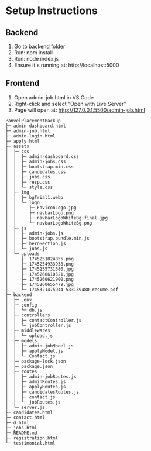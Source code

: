 # Setup Instructions

## Backend
1. Go to backend folder
2. Run: npm install
3. Run: node index.js
4. Ensure it's running at: http://localhost:5000

## Frontend
1. Open admin-job.html in VS Code
2. Right-click and select "Open with Live Server"
3. Page will open at: http://127.0.0.1:5500/admin-job.html



```
PanvelPlacementBackup
├─ admin-dashboard.html
├─ admin-job.html
├─ admin-login.html
├─ apply.html
├─ assets
│  ├─ css
│  │  ├─ admin-dashboard.css
│  │  ├─ admin-jobs.css
│  │  ├─ bootstrap.min.css
│  │  ├─ candidates.css
│  │  ├─ jobs.css
│  │  ├─ resp.css
│  │  └─ style.css
│  ├─ img
│  │  ├─ bgTrial1.webp
│  │  └─ logo
│  │     ├─ FaviconLogo.jpg
│  │     ├─ navbarLogo.png
│  │     ├─ navbarLogoWhiteBg-final.jpg
│  │     └─ navbarLogoWhiteBg.png
│  ├─ js
│  │  ├─ admin-jobs.js
│  │  ├─ bootstrap.bundle.min.js
│  │  ├─ heroSection.js
│  │  └─ jobs.js
│  └─ uploads
│     ├─ 1745251824855.png
│     ├─ 1745254933938.png
│     ├─ 1745255731680.jpg
│     ├─ 1745260610521.jpg
│     ├─ 1745260621900.png
│     ├─ 1745260655479.jpg
│     └─ 1745321475944-533139480-resume.pdf
├─ backend
│  ├─ .env
│  ├─ config
│  │  └─ db.js
│  ├─ controllers
│  │  ├─ contactController.js
│  │  └─ jobController.js
│  ├─ middlewares
│  │  └─ upload.js
│  ├─ models
│  │  ├─ admin-jobModel.js
│  │  ├─ applyModel.js
│  │  └─ Contact.js
│  ├─ package-lock.json
│  ├─ package.json
│  ├─ routes
│  │  ├─ admin-jobRoutes.js
│  │  ├─ adminRoutes.js
│  │  ├─ applyRoutes.js
│  │  ├─ candidatesRoutes.js
│  │  ├─ contact.js
│  │  └─ jobRoutes.js
│  └─ server.js
├─ candidates.html
├─ contact.html
├─ d.html
├─ jobs.html
├─ README.md
├─ registration.html
└─ testimonial.html

```